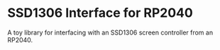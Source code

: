 # SSD1306 Interface for RP2040

A toy library for interfacing with an SSD1306 screen controller from an RP2040.
